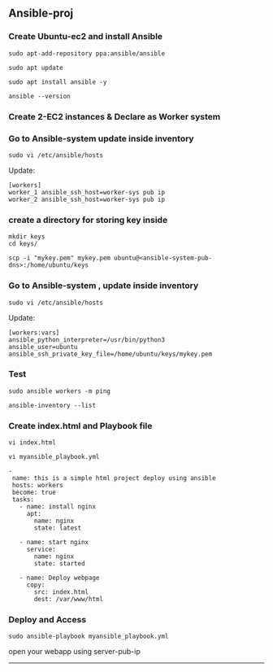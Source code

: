 ## Ansible-proj


### Create Ubuntu-ec2 and install Ansible

```
sudo apt-add-repository ppa:ansible/ansible

sudo apt update

sudo apt install ansible -y

ansible --version
```

### Create 2-EC2 instances & Declare as Worker system

### Go to Ansible-system update inside inventory

```
sudo vi /etc/ansible/hosts
```

Update:

```
[workers]
worker_1 ansible_ssh_host=worker-sys pub ip
worker_2 ansible_ssh_host=worker-sys pub ip
```

### create a directory for storing key inside

```
mkdir keys
cd keys/
```

`scp -i "mykey.pem" mykey.pem ubuntu@<ansible-system-pub-dns>:/home/ubuntu/keys`


### Go to Ansible-system , update inside inventory

```
sudo vi /etc/ansible/hosts
```

Update:

```
[workers:vars]
ansible_python_interpreter=/usr/bin/python3
ansible_user=ubuntu
ansible_ssh_private_key_file=/home/ubuntu/keys/mykey.pem
```


### Test 


```
sudo ansible workers -m ping
```

```
ansible-inventory --list
```


### Create index.html and Playbook file

```
vi index.html
```

```
vi myansible_playbook.yml
```

```
-
 name: this is a simple html project deploy using ansible
 hosts: workers
 become: true
 tasks:
   - name: install nginx
     apt:
       name: nginx
       state: latest

   - name: start nginx
     service:
       name: nginx
       state: started

   - name: Deploy webpage
     copy:
       src: index.html
       dest: /var/www/html
```

### Deploy and Access

```
sudo ansible-playbook myansible_playbook.yml
```

open your webapp using server-pub-ip

-----------------------------------------------
